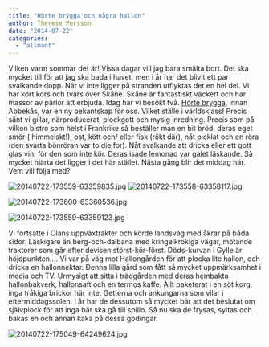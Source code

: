 ```yaml
---
title: "Hörte brygga och några hallon"
author: Therese Persson
date: "2014-07-22"
categories: 
  - "allmant"
---
```


Vilken varm sommar det är! Vissa dagar vill jag bara smälta bort. Det ska mycket till för att jag ska bada i havet, men i år har det blivit ett par svalkande dopp. När vi inte ligger på stranden utflyktas det en hel del. Vi har kört kors och tvärs över Skåne. Skåne är fantastiskt vackert och har massor av pärlor att erbjuda. Idag har vi besökt två. [Hörte brygga](https://hortebrygga.se/horte-brygga/), innan Abbekås, var en ny bekantskap för oss. Vilket ställe i världsklass! Precis sånt vi gillar, närproducerat, plockgott och mysig inredning. Precis som på vilken bistro som helst i Frankrike så beställer man en bit bröd, deras eget smör ( himmelskt!), ost, kött och/ eller fisk (rökt där), nåt picklat och en röra (den svarta bönröran var to die for). Nåt svalkande att dricka eller ett gott glas vin, för den som inte kör. Deras isade lemonad var galet läskande. Så mycket hjärta det ligger i det här stället. Nästa gång blir det middag här. Vem vill följa med?  
  
![20140722-173559-63359835.jpg](/static/img/20140722-173559-63359835.jpg)
![20140722-173558-63358117.jpg](/static/img/20140722-173558-63358117.jpg)
  
![20140722-173600-63360536.jpg](/static/img/20140722-173600-63360536.jpg)
  
![20140722-173559-63359123.jpg](/static/img/20140722-173559-63359123.jpg)

Vi fortsatte i Olans uppväxtrakter och körde landsväg med åkrar på båda sidor. Läskigare än berg-och-dalbana med kringelkrokiga vägar, mötande traktorer som går efter devisen störst-kör-först. Döds-kurvan i Gylle är höjdpunkten.... Vi var på väg mot Hallongården för att plocka lite hallon, och dricka en hallonnektar. Denna lilla gård som fått så mycket uppmärksamhet i media och TV. Urmysigt att sitta i trädgården med deras hembakta hallonbakverk, hallonsaft och en termos kaffe. Allt paketerat i en söt korg, inga tråkiga brickor här inte. Getterna och ankungarna som vilar i eftermiddagssolen. I år har de dessutom så mycket bär att det beslutat om självplock för att inga bär ska gå till spillo. Så nu ska de frysas, syltas och bakas en och annan kaka på dessa godingar.  
  
![20140722-175049-64249624.jpg](/static/img/20140722-175049-64249624.jpg)
